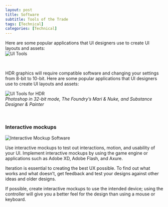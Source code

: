 ```yaml
---
layout: post
title: Software
subtitle: Tools of the Trade
tags: [Technical]
categories: [Technical]
---
```


Here are some popular applications that UI designers use to create UI layouts and assets:  
![UI Tools](/privatebebo/img/Software_Adobe.png)  

<br>

HDR graphics will require compatible software and changing your settings from 8-bit to 10-bit. Here are some popular applications that UI designers use to create UI layouts and assets:

![UI Tools for HDR](/privatebebo/img/Software_HDR.png)  
_Photoshop in 32-bit mode, The Foundry’s Mari & Nuke, and Substance Designer & Painter_

<br>

### Interactive mockups

![Interactive Mockup Software](/privatebebo/img/Software_Interactive.png)

Use interactive mockups to test out interactions, motion, and usability of your UI. Implement interactive mockups by using the game engine or applications such as Adobe XD, Adobe Flash, and Axure.

Iteration is essential to creating the best UX possible. To find out what works and what doesn’t, get feedback and test your designs against other ideas and older designs.

If possible, create interactive mockups to use the intended device; using the controller will give you a better feel for the design than using a mouse or keyboard.

<br>
